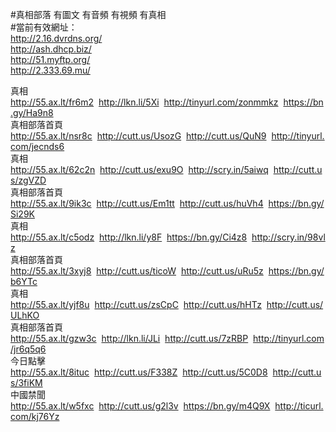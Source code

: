 #真相部落 有圖文 有音頻 有視頻 有真相<br>
#當前有效網址：<br>
http://2.16.dvrdns.org/<br>
http://ash.dhcp.biz/<br>
http://51.myftp.org/<br>
http://2.333.69.mu/<br>

<div class="linkbox"><div class="title">真相<div id="url"><a href="http://55.ax.lt/fr6m2" target=_blank>http://55.ax.lt/fr6m2</a>&nbsp;&nbsp;<a href="http://lkn.li/5Xi" target=_blank>http://lkn.li/5Xi</a>&nbsp;&nbsp;<a href="http://tinyurl.com/zonmmkz" target=_blank>http://tinyurl.com/zonmmkz</a>&nbsp;&nbsp;<a href="https://bn.gy/Ha9n8" target=_blank>https://bn.gy/Ha9n8</a></div></div><div class="title">真相部落首頁<div id="url"><a href="http://55.ax.lt/nsr8c" target=_blank>http://55.ax.lt/nsr8c</a>&nbsp;&nbsp;<a href="http://cutt.us/UsozG" target=_blank>http://cutt.us/UsozG</a>&nbsp;&nbsp;<a href="http://cutt.us/QuN9" target=_blank>http://cutt.us/QuN9</a>&nbsp;&nbsp;<a href="http://tinyurl.com/jecnds6" target=_blank>http://tinyurl.com/jecnds6</a></div></div><div class="title">真相<div id="url"><a href="http://55.ax.lt/62c2n" target=_blank>http://55.ax.lt/62c2n</a>&nbsp;&nbsp;<a href="http://cutt.us/exu9O" target=_blank>http://cutt.us/exu9O</a>&nbsp;&nbsp;<a href="http://scry.in/5aiwq" target=_blank>http://scry.in/5aiwq</a>&nbsp;&nbsp;<a href="http://cutt.us/zgVZD" target=_blank>http://cutt.us/zgVZD</a></div></div><div class="title">真相部落首頁<div id="url"><a href="http://55.ax.lt/9ik3c" target=_blank>http://55.ax.lt/9ik3c</a>&nbsp;&nbsp;<a href="http://cutt.us/Em1tt" target=_blank>http://cutt.us/Em1tt</a>&nbsp;&nbsp;<a href="http://cutt.us/huVh4" target=_blank>http://cutt.us/huVh4</a>&nbsp;&nbsp;<a href="https://bn.gy/Si29K" target=_blank>https://bn.gy/Si29K</a></div></div><div class="title">真相<div id="url"><a href="http://55.ax.lt/c5odz" target=_blank>http://55.ax.lt/c5odz</a>&nbsp;&nbsp;<a href="http://lkn.li/y8F" target=_blank>http://lkn.li/y8F</a>&nbsp;&nbsp;<a href="https://bn.gy/Ci4z8" target=_blank>https://bn.gy/Ci4z8</a>&nbsp;&nbsp;<a href="http://scry.in/98vlz" target=_blank>http://scry.in/98vlz</a></div></div><div class="title">真相部落首頁<div id="url"><a href="http://55.ax.lt/3xyj8" target=_blank>http://55.ax.lt/3xyj8</a>&nbsp;&nbsp;<a href="http://cutt.us/ticoW" target=_blank>http://cutt.us/ticoW</a>&nbsp;&nbsp;<a href="http://cutt.us/uRu5z" target=_blank>http://cutt.us/uRu5z</a>&nbsp;&nbsp;<a href="https://bn.gy/b6YTc" target=_blank>https://bn.gy/b6YTc</a></div></div><div class="title">真相<div id="url"><a href="http://55.ax.lt/yjf8u" target=_blank>http://55.ax.lt/yjf8u</a>&nbsp;&nbsp;<a href="http://cutt.us/zsCpC" target=_blank>http://cutt.us/zsCpC</a>&nbsp;&nbsp;<a href="http://cutt.us/hHTz" target=_blank>http://cutt.us/hHTz</a>&nbsp;&nbsp;<a href="http://cutt.us/ULhKO" target=_blank>http://cutt.us/ULhKO</a></div></div><div class="title">真相部落首頁<div id="url"><a href="http://55.ax.lt/gzw3c" target=_blank>http://55.ax.lt/gzw3c</a>&nbsp;&nbsp;<a href="http://lkn.li/JLi" target=_blank>http://lkn.li/JLi</a>&nbsp;&nbsp;<a href="http://cutt.us/7zRBP" target=_blank>http://cutt.us/7zRBP</a>&nbsp;&nbsp;<a href="http://tinyurl.com/jr6q5q6" target=_blank>http://tinyurl.com/jr6q5q6</a></div></div><div class="title">今日點擊<div id="url"><a href="http://55.ax.lt/8ituc" target=_blank>http://55.ax.lt/8ituc</a>&nbsp;&nbsp;<a href="http://cutt.us/F338Z" target=_blank>http://cutt.us/F338Z</a>&nbsp;&nbsp;<a href="http://cutt.us/5C0D8" target=_blank>http://cutt.us/5C0D8</a>&nbsp;&nbsp;<a href="http://cutt.us/3fiKM" target=_blank>http://cutt.us/3fiKM</a></div></div><div class="title">中國禁聞<div id="url"><a href="http://55.ax.lt/w5fxc" target=_blank>http://55.ax.lt/w5fxc</a>&nbsp;&nbsp;<a href="http://cutt.us/g2l3v" target=_blank>http://cutt.us/g2l3v</a>&nbsp;&nbsp;<a href="https://bn.gy/m4Q9X" target=_blank>https://bn.gy/m4Q9X</a>&nbsp;&nbsp;<a href="http://ticurl.com/kj76Yz" target=_blank>http://ticurl.com/kj76Yz</a></div></div></div>

